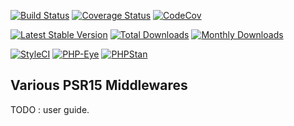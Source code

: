 [![Build Status](https://travis-ci.org/ncou/Chiron-Middlewares.svg?branch=master)](https://travis-ci.org/ncou/Chiron-Middlewares)
[![Coverage Status](https://coveralls.io/repos/github/ncou/Chiron-Middlewares/badge.svg?branch=master)](https://coveralls.io/github/ncou/Chiron-Middlewares?branch=master)
[![CodeCov](https://codecov.io/gh/ncou/Chiron-Middlewares/branch/master/graph/badge.svg)](https://codecov.io/gh/ncou/Chiron-Middlewares)

[![Latest Stable Version](https://poser.pugx.org/chiron/chiron-middlewares/v/stable.png)](https://packagist.org/packages/chiron/chiron-middlewares)
[![Total Downloads](https://img.shields.io/packagist/dt/chiron/chiron-middlewares.svg?style=flat-square)](https://packagist.org/packages/chiron/chiron-middlewares/stats)
[![Monthly Downloads](https://img.shields.io/packagist/dm/chiron/chiron-middlewares.svg?style=flat-square)](https://packagist.org/packages/chiron/chiron-middlewares/stats)

[![StyleCI](https://styleci.io/repos/162790442/shield?style=flat)](https://styleci.io/repos/162790442)
[![PHP-Eye](https://php-eye.com/badge/chiron/chiron-middlewares/tested.svg?style=flat)](https://php-eye.com/package/chiron/chiron-middlewares)
[![PHPStan](https://img.shields.io/badge/PHPStan-enabled-brightgreen.svg?style=flat)](https://github.com/phpstan/phpstan)

Various PSR15 Middlewares
---------------

TODO : user guide.
